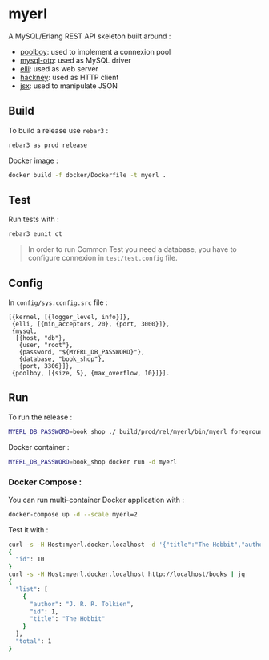 myerl
=====

A MySQL/Erlang REST API skeleton built around :

* [poolboy][1]: used to implement a connexion pool
* [mysql-otp][2]: used as MySQL driver
* [elli][3]: used as web server
* [hackney][4]: used as HTTP client
* [jsx][5]: used to manipulate JSON

Build
-----

To build a release use `rebar3` :

```sh
rebar3 as prod release
```

Docker image :

```sh
docker build -f docker/Dockerfile -t myerl .
```

Test
----

Run tests with :

```sh
rebar3 eunit ct
```

> In order to run Common Test you need a database, you have to configure connexion in `test/test.config` file.

Config
------

In `config/sys.config.src` file :

```
[{kernel, [{logger_level, info}]},
 {elli, [{min_acceptors, 20}, {port, 3000}]},
 {mysql,
  [{host, "db"},
   {user, "root"},
   {password, "${MYERL_DB_PASSWORD}"},
   {database, "book_shop"},
   {port, 3306}]},
 {poolboy, [{size, 5}, {max_overflow, 10}]}].
```

Run
---

To run the release :

```sh
MYERL_DB_PASSWORD=book_shop ./_build/prod/rel/myerl/bin/myerl foreground
```

Docker container :

```sh
MYERL_DB_PASSWORD=book_shop docker run -d myerl
```

### Docker Compose :

You can run multi-container Docker application with :

```sh
docker-compose up -d --scale myerl=2
```

Test it with :

```sh
curl -s -H Host:myerl.docker.localhost -d '{"title":"The Hobbit","author":"J. R. R. Tolkien"}' http://localhost/books | jq
{
  "id": 10
}
curl -s -H Host:myerl.docker.localhost http://localhost/books | jq 
{
  "list": [
    {
      "author": "J. R. R. Tolkien",
      "id": 1,
      "title": "The Hobbit"
    }
  ],
  "total": 1
}
```

[1]: https://github.com/devinus/poolboy
[2]: https://github.com/mysql-otp/mysql-otp
[3]: https://github.com/elli-lib/elli
[4]: https://github.com/benoitc/hackney
[5]: https://github.com/talentdeficit/jsx
